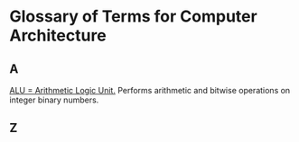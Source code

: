 # Glossary of Terms for Computer Architecture

## A
[ALU = Arithmetic Logic Unit.](https://en.wikipedia.org/wiki/Arithmetic_logic_unit) Performs arithmetic and bitwise operations on integer binary numbers.





## Z

